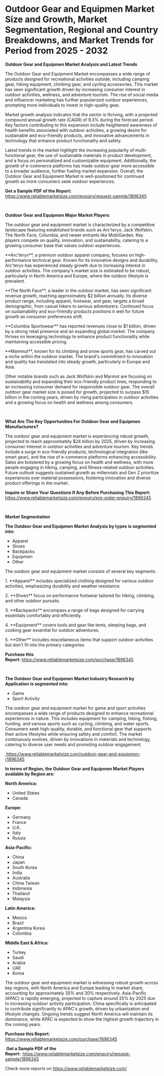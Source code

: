 <p><h1>Outdoor Gear and Equipmen Market Size and Growth, Market Segmentation, Regional and Country Breakdowns, and Market Trends for Period from 2025 -  2032</h1></p><p><strong>Outdoor Gear and Equipmen Market Analysis and Latest Trends</strong></p>
<p><p>The Outdoor Gear and Equipment Market encompasses a wide range of products designed for recreational activities outside, including camping gear, hiking equipment, climbing gear, and cycling accessories. This market has seen significant growth driven by increasing consumer interest in outdoor activities, wellness, and adventure tourism. The rise of social media and influencer marketing has further popularized outdoor experiences, prompting more individuals to invest in high-quality gear.</p><p>Market growth analysis indicates that the sector is thriving, with a projected compound annual growth rate (CAGR) of 9.3% during the forecast period. Key factors contributing to this expansion include heightened awareness of health benefits associated with outdoor activities, a growing desire for sustainable and eco-friendly products, and innovative advancements in technology that enhance product functionality and safety.</p><p>Latest trends in the market highlight the increasing popularity of multi-functional gear, the use of sustainable materials in product development, and a focus on personalized and customizable equipment. Additionally, the growth of e-commerce platforms has made outdoor gear more accessible to a broader audience, further fueling market expansion. Overall, the Outdoor Gear and Equipment Market is well-positioned for continued growth as more consumers seek outdoor experiences.</p></p>
<p><strong>Get a Sample PDF of the Report:&nbsp;</strong> <a href="https://www.reliablemarketsize.com/enquiry/request-sample/1896345?utm_campaign=3447&utm_medium=2&utm_source=Github&utm_content=ia&utm_term=28032025&utm_id=outdoor-gear-and-equipmen">https://www.reliablemarketsize.com/enquiry/request-sample/1896345</a></p>
<p>&nbsp;</p>
<p><strong>Outdoor Gear and Equipmen Major Market Players</strong></p>
<p><p>The outdoor gear and equipment market is characterized by a competitive landscape featuring established brands such as Arc'teryx, Jack Wolfskin, The North Face, Columbia, and newer entrants like MobiGarden. Key players compete on quality, innovation, and sustainability, catering to a growing consumer base that values outdoor experiences.</p><p>**Arc'teryx**, a premium outdoor apparel company, focuses on high-performance technical gear. Known for its innovative designs and durability, Arc'teryx has experienced steady growth due to increasing interest in outdoor activities. The company's market size is estimated to be robust, particularly in North America and Europe, where the outdoor lifestyle is prevalent.</p><p>**The North Face**, a leader in the outdoor market, has seen significant revenue growth, reaching approximately $2 billion annually. Its diverse product range, including apparel, footwear, and gear, targets a broad demographic, from casual hikers to serious adventurers. Continued focus on sustainability and eco-friendly products positions it well for future growth as consumer preferences shift.</p><p>**Columbia Sportswear** has reported revenues close to $1 billion, driven by a strong retail presence and an expanding global market. The company thrives on leveraging technology to enhance product functionality while maintaining accessible pricing. </p><p>**Mammut**, known for its climbing and snow sports gear, has carved out a niche within the outdoor market. The brand's commitment to innovation and quality has translated into steady growth, particularly in Europe and Asia.</p><p>Other notable brands such as Jack Wolfskin and Marmot are focusing on sustainability and expanding their eco-friendly product lines, responding to an increasing consumer demand for responsible outdoor gear. The overall outdoor gear market size is poised for growth, projected to surpass $15 billion in the coming years, driven by rising participation in outdoor activities and a growing focus on health and wellness among consumers.</p></p>
<p>&nbsp;</p>
<p><strong>What Are The Key Opportunities For Outdoor Gear and Equipmen Manufacturers?</strong></p>
<p><p>The outdoor gear and equipment market is experiencing robust growth, projected to reach approximately $24 billion by 2025, driven by increasing consumer interest in outdoor activities and adventure tourism. Key trends include a surge in eco-friendly products, technological integration (like smart gear), and the rise of e-commerce platforms enhancing accessibility. Sales are bolstered by a growing focus on health and wellness, with more people engaging in hiking, camping, and fitness-related outdoor activities. Future outlook suggests sustained growth as millennials and Gen Z prioritize experiences over material possessions, fostering innovation and diverse product offerings in the market.</p></p>
<p><strong>Inquire or Share Your Questions If Any Before Purchasing This Report:</strong> <a href="https://www.reliablemarketsize.com/enquiry/pre-order-enquiry/1896345?utm_campaign=3447&utm_medium=2&utm_source=Github&utm_content=ia&utm_term=28032025&utm_id=outdoor-gear-and-equipmen">https://www.reliablemarketsize.com/enquiry/pre-order-enquiry/1896345</a></p>
<p>&nbsp;</p>
<p><strong>Market Segmentation</strong></p>
<p><strong>The Outdoor Gear and Equipmen Market Analysis by types is segmented into:</strong></p>
<p><ul><li>Apparel</li><li>Shoes</li><li>Backpacks</li><li>Equipmen</li><li>Other</li></ul></p>
<p><p>The outdoor gear and equipment market consists of several key segments: </p><p>1. **Apparel** includes specialized clothing designed for various outdoor activities, emphasizing durability and weather resistance.</p><p>2. **Shoes** focus on performance footwear tailored for hiking, climbing, and other outdoor pursuits.</p><p>3. **Backpacks** encompass a range of bags designed for carrying essentials comfortably and efficiently.</p><p>4. **Equipment** covers tools and gear like tents, sleeping bags, and cooking gear essential for outdoor adventures.</p><p>5. **Other** includes miscellaneous items that support outdoor activities but don't fit into the primary categories.</p></p>
<p><strong>Purchase this Report:&nbsp;</strong><a href="https://www.reliablemarketsize.com/purchase/1896345?utm_campaign=3447&utm_medium=2&utm_source=Github&utm_content=ia&utm_term=28032025&utm_id=outdoor-gear-and-equipmen">https://www.reliablemarketsize.com/purchase/1896345</a></p>
<p>&nbsp;</p>
<p><strong>The Outdoor Gear and Equipmen Market Industry Research by Application is segmented into:</strong></p>
<p><ul><li>Game</li><li>Sport Activity</li></ul></p>
<p><p>The outdoor gear and equipment market for game and sport activities encompasses a wide range of products designed to enhance recreational experiences in nature. This includes equipment for camping, hiking, fishing, hunting, and various sports such as cycling, climbing, and water sports. Consumers seek high-quality, durable, and functional gear that supports their active lifestyles while ensuring safety and comfort. The market continuously evolves, driven by innovations in materials and technology, catering to diverse user needs and promoting outdoor engagement.</p></p>
<p><a href="https://www.reliablemarketsize.com/outdoor-gear-and-equipmen-r1896345?utm_campaign=3447&utm_medium=2&utm_source=Github&utm_content=ia&utm_term=28032025&utm_id=outdoor-gear-and-equipmen">&nbsp;https://www.reliablemarketsize.com/outdoor-gear-and-equipmen-r1896345</a></p>
<p><strong>In terms of Region, the Outdoor Gear and Equipmen Market Players available by Region are:</strong></p>
<p>
    <p> <strong> North America: </strong>
        <ul>
            <li>United States</li>
            <li>Canada</li>
        </ul>
        </p> 
    <p> <strong> Europe: </strong>
        <ul>
            <li>Germany</li>
            <li>France</li>
            <li>U.K.</li>
            <li>Italy</li>
            <li>Russia</li>
        </ul>
        </p> 
    <p> <strong> Asia-Pacific: </strong>
        <ul>
            <li>China</li>
            <li>Japan</li>
            <li>South Korea</li>
            <li>India</li>
            <li>Australia</li>
            <li>China Taiwan</li>
            <li>Indonesia</li>
            <li>Thailand</li>
            <li>Malaysia</li>
        </ul>
        </p> 
    <p> <strong> Latin America: </strong>
        <ul>
            <li>Mexico</li>
            <li>Brazil</li>
            <li>Argentina Korea</li>
            <li>Colombia</li>
        </ul>
        </p> 
    <p> <strong> Middle East & Africa: </strong>
        <ul>
            <li>Turkey</li>
            <li>Saudi</li>
            <li>Arabia</li>
            <li>UAE</li>
            <li>Korea</li>
        </ul>
    </p>
    </p>
<p><p>The outdoor gear and equipment market is witnessing robust growth across key regions, with North America and Europe leading in market share, accounting for approximately 35% and 30% respectively. Asia-Pacific (APAC) is rapidly emerging, projected to capture around 25% by 2025 due to increasing outdoor activity participation. China specifically is anticipated to contribute significantly to APAC's growth, driven by urbanization and lifestyle changes. Ongoing trends suggest North America will maintain its dominance, while APAC is expected to show the highest growth trajectory in the coming years.</p></p>
<p><strong>Purchase this Report: </strong><a href="https://www.reliablemarketsize.com/purchase/1896345?utm_campaign=3447&utm_medium=2&utm_source=Github&utm_content=ia&utm_term=28032025&utm_id=outdoor-gear-and-equipmen">https://www.reliablemarketsize.com/purchase/1896345</a></p>
<p>&nbsp;<strong>Get a Sample PDF of the Report:&nbsp;&nbsp;</strong><a href="https://www.reliablemarketsize.com/enquiry/request-sample/1896345?utm_campaign=3447&utm_medium=2&utm_source=Github&utm_content=ia&utm_term=28032025&utm_id=outdoor-gear-and-equipmen">https://www.reliablemarketsize.com/enquiry/request-sample/1896345</a></p>
<p><strong></strong></p>
<p>Check more reports on <a href="https://www.reliablemarketsize.com/?utm_campaign=3447&utm_medium=2&utm_source=Github&utm_content=ia&utm_term=28032025&utm_id=outdoor-gear-and-equipmen">https://www.reliablemarketsize.com/</a></p>